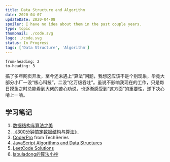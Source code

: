 ```yaml
---
title: Data Structure and Algorithm
date: 2020-04-07
updateDate: 2020-04-08
spoiler: I have no idea about them in the past couple years.
type: topic
thumbnail: ./code.svg
logo: ./code.svg
status: In Progress
tags: ['Data Structure', 'Algorithm']
---
```


```toc
from-heading: 2
to-heading: 3
```

搞了多年网页开发，至今还未遇上“算法”问题，我想这应该不是个别现象，毕竟大部分小厂一没“核心科技”，二没“亿万级吞吐”。虽说不影响我现在的工作，只是每日摸鱼之时总能看到大佬的苦心劝说，也逐渐感受到“这方面”的重要性，遂下决心啃上一啃。

## 学习笔记

1. [数据结构与算法之美](/notes/the-beauty-of-data-science-and-algorithm)
2. [《300分钟搞定数据结构与算法》](/notes/get-data-science-and-algorithm-done)
3. [CoderPro](https://www.techseries.dev/coderpro) from TechSeries
4. [JavaScript Algorithms and Data Structures](https://github.com/trekhleb/javascript-algorithms)
5. [LeetCode Solutions](https://github.com/azl397985856/leetcode)
6. [labuladong的算法小抄](https://labuladong.gitbook.io/algo/)
